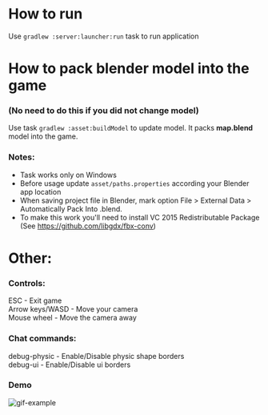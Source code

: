 How to run
======
Use `gradlew :server:launcher:run` task to run application

How to pack blender model into the game
======
### (No need to do this if you did not change model)
Use task `gradlew :asset:buildModel` to update model. It packs **map.blend** model into the game.

### Notes:

* Task works only on Windows
* Before usage update `asset/paths.properties` according your Blender app location
* When saving project file in Blender, mark option File > External Data > Automatically Pack Into .blend.
* To make this work you'll need to install VC 2015 Redistributable Package (See https://github.com/libgdx/fbx-conv)

Other:
======

### Controls:

ESC - Exit game  
Arrow keys/WASD - Move your camera  
Mouse wheel - Move the camera away

### Chat commands:

debug-physic - Enable/Disable physic shape borders  
debug-ui - Enable/Disable ui borders  

### Demo

![gif-example](/demo/gif-1.gif)